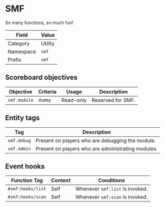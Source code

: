 # SMF
So many functions, so much fun!

Field           | Value
--------------- | -----
Category        | Utility
Namespace       | `smf`
Prefix          | `smf`

## Scoreboard objectives
Objective       | Criteria  | Usage     | Description
--------------- | --------- | --------- | -----------
`smf.module`    | `dummy`   | Read-only | Reserved for SMF.

## Entity tags
Tag         | Description
----------- | -----------
`smf.debug` | Present on players who are debugging the module.
`smf.admin` | Present on players who are administrating modules.

## Event hooks
Function Tag        | Context   | Conditions
------------------- | --------- | -----------
`#smf:hooks/list`   | Self      | Whenever `smf:list` is invoked.
`#smf:hooks/scan`   | Self      | Whenever `smf:scan` is invoked.
